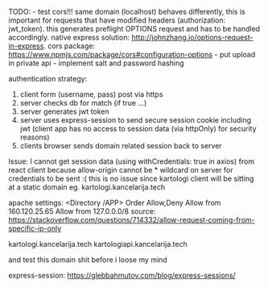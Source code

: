 TODO:
    - test cors!!! same domain (localhost) behaves differently, this is important for requests that have modified headers (authorization: jwt_token). this generates preflight OPTIONS request and has to be handled accordingly. native express solution: http://johnzhang.io/options-request-in-express. cors package: https://www.npmjs.com/package/cors#configuration-options
    - put upload in private api
    - implement salt and password hashing 
    
    
    
    
authentication strategy:

1. client form (username, pass) post via https
2. server checks db for match (if true ...)
3. server generates jwt token
4. server uses express-session to send secure session cookie including jwt
(client app has no access to session data (via httpOnly) for security reasons)
5. clients browser sends domain related session back to server

Issue: I cannot get session data (using withCredentials: true in axios) from react client because allow-origin cannot be * wildcard on server for credentials to be sent :( this is no issue since kartologi client will be sitting at a static domain eg. kartologi.kancelarija.tech

apache settings:
<Directory /APP>
    Order Allow,Deny
    Allow from 160.120.25.65
    Allow from 127.0.0.0/8
</Directory>
source: https://stackoverflow.com/questions/714332/allow-request-coming-from-specific-ip-only

kartologi.kancelarija.tech
kartologiapi.kancelarija.tech

and test this domain shit before i loose my mind


express-session:
    https://glebbahmutov.com/blog/express-sessions/